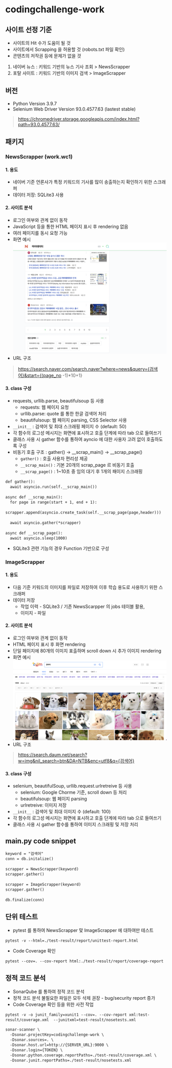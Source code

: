 # codingchallenge-work
## 사이트 선정 기준
* 사이트의 Hit 수가 도움이 될 것
* 사이트에서 Scrapping 을 허용할 것 (robots.txt 파일 확인)
* 콘텐츠의 저작권 등에 문제가 없을 것
1. 네이버 뉴스 : 키워드 기반의 뉴스 기사 조회 > NewsScrapper
2. 포탈 사이트 : 키워드 기반의 이미지 검색 > ImageScrapper

## 버전
* Python Version 3.9.7
* Selenium Web Driver Version 93.0.4577.63 (lastest stable)
> https://chromedriver.storage.googleapis.com/index.html?path=93.0.4577.63/
## 패키지
### NewsScrapper (work.wc1)
#### 1. 용도
* 네이버 기준 언론사가 특정 키워드의 기사를 많이 송출하는지 확인하기 위한 스크래퍼
* 데이터 저장: SQLite3 사용
#### 2. 사이트 분석
* 로그인 여부와 관계 없이 동작
* JavaScript 등을 통한 HTML 페이지 표시 후 rendering 없음
* 여러 페이지를 동시 요청 가능
* 화면 예시
![뉴스 검색 화면 예시](./images/naver-news-sample.png)
* URL 구조
> https://search.naver.com/search.naver?where=news&query={검색어}&start={(page_no -1)*10+1}
#### 3. class 구성
* requests, urllib.parse, beautifulsoup 등 사용
  * requests: 웹 페이지 요청
  * urllib.parse: quote 를 통한 한글 검색어 처리
  * beautifulsoup: 웹 페이지 parsing, CSS Selector 사용
* `__init__` : 검색어 및 최대 스크래핑 페이지 수 (default: 50)
* 각 함수의 로그성 메시지는 화면에 표시하고 호출 단계에 따라 tab 으로 들여쓰기
* 클래스 사용 시 gather 함수를 통하여 ayncio 에 대한 사용자 고려 없이 호출하도록 구성
* 비동기 호출 구조 : gather() -> __scrap_main() -> __scrap_page()
    * `gather()` : 호출 사용자 편리성 제공
    * `__scrap_main()` : 기본 20개의 scrap_page 르 비동기 호출
    * `__scrap_page()` : 1~10초 중 임의 대기 후 1개의 패이지 스크래핑
```
def gather():
  await asyncio.run(self.__scrap_main())

async def __scrap_main():
  for page in range(start + 1, end + 1):
    scrapper.append(asyncio.create_task(self.__scrap_page(page,header)))
 
  await asyncio.gather(*scrapper)

async def __scrap_page():
  await asyncio.sleep(1000)
```
* SQLite3 관련 기능의 경우 Function 기반으로 구성
### ImageScrapper
#### 1. 용도
* 다음 기준 키워드의 이미지를 파일로 저장하여 이후 학습 용도로 사용하기 위한 스크래퍼
* 데이터 저장
  * 작업 이력 - SQLite3 / 기존 NewsScarpper 의 jobs 테이블 활용, 
  * 이미지 - 파일
#### 2. 사이트 분석
* 로그인 여부와 관계 없이 동작
* HTML 페이지 표시 후 화면 rendering 
* 단일 페이지에 80개의 이미지 표출하며 scroll down 시 추가 이미지 rendering
* 화면 예시
![이미지 검색 화면 예시](./images/daum-image-sample.png)
* URL 구조
> https://search.daum.net/search?w=img&nil_search=btn&DA=NTB&enc=utf8&q={검색어}
#### 3. class 구성
* selenium, beautifulSoup, urllib.request.urlretreive 등 사용
  * selenium: Google Chorme 기준, scroll down 등 처리
  * beautifulsoup: 웹 페이지 parsing
  * urlretreive: 이미지 저장
* `__init__` : 검색어 및 최대 이미지 수 (default: 100)
* 각 함수의 로그성 메시지는 화면에 표시하고 호출 단계에 따라 tab 으로 들여쓰기
* 클래스 사용 시 gather 함수를 통하여 이미지 스크래핑 및 저장 처리
## main.py code snippet
```
keyword = "검색어"
conn = db.initalize()

scrapper = NewsScrapper(keyword)
scrapper.gather()

scrapper = ImageScrapper(keyword)
scrapper.gather()

db.finalize(conn)
```
## 단위 테스트
* pytest 를 통하여 NewsScrapper 맟 ImageScrapper 에 대하여만 테스트
```
pytest -v --html=./test-result/report/unittest-report.html
```
* Code Coverage 확인
```
pytest --cov=. --cov-report html:./test-result/report/coverage-report
```
## 정적 코드 분석
* SonarQube 를 통하여 정적 코드 분석
* 정적 코드 분석 불필요한 파일은 모두 삭제 권장 - bug/security report 증가
* Code Coverage 확인 등을 위한 사전 작업
```
pytest -v -o junit_family=xunit1 --cov=. --cov-report xml:test-result/coverage.xml  --junitxml=test-result/nosetests.xml
```
```
sonar-scanner \
  -Dsonar.projectKey=codingchallenge-work \
  -Dsonar.sources=. \
  -Dsonar.host.url=http://{SERVER_URL}:9000 \
  -Dsonar.login={TOKEN} \
  -Dsonar.python.coverage.reportPaths=./test-result/coverage.xml \
  -Dsonar.junit.reportPaths=./test-result/nosetests.xml
```